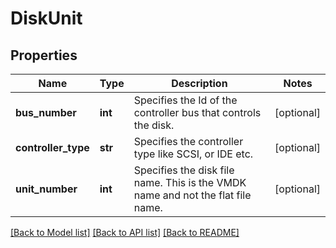 # DiskUnit

## Properties
Name | Type | Description | Notes
------------ | ------------- | ------------- | -------------
**bus_number** | **int** | Specifies the Id of the controller bus that controls the disk. | [optional] 
**controller_type** | **str** | Specifies the controller type like SCSI, or IDE etc. | [optional] 
**unit_number** | **int** | Specifies the disk file name. This is the VMDK name and not the flat file name. | [optional] 

[[Back to Model list]](../README.md#documentation-for-models) [[Back to API list]](../README.md#documentation-for-api-endpoints) [[Back to README]](../README.md)


